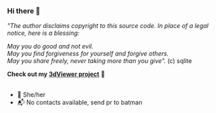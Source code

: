 ### Hi there 👋

*"The author disclaims copyright to this source code.  In place of*
*a legal notice, here is a blessing:*

*May you do good and not evil.*  
*May you find forgiveness for yourself and forgive others.*  
*May you share freely, never taking more than you give".* (c) sqlite

**Check out my [3dViewer project](https://github.com/GrusnyDance/3dViewer)** 🔮 
<br/><br/>

- 👫 She/her
- 📬 No contacts available, send pr to batman

